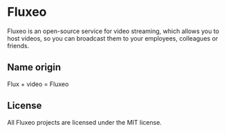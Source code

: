 # Fluxeo

Fluxeo is an open-source service for video streaming, which allows you to host videos, so you can broadcast them to your employees, colleagues or friends.

## Name origin

Flux + video = Fluxeo

## License

All Fluxeo projects are licensed under the MIT license.
